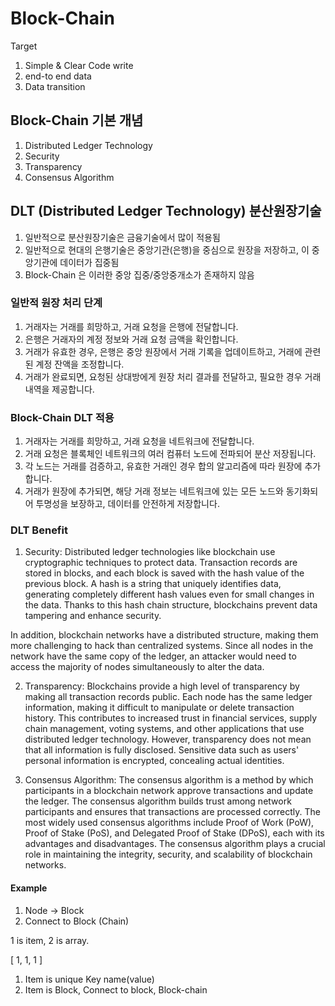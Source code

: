 # Block-Chain

Target

1. Simple & Clear Code write
2. end-to end data
3. Data transition

## Block-Chain 기본 개념

1. Distributed Ledger Technology
2. Security
3. Transparency
4. Consensus Algorithm

## DLT (Distributed Ledger Technology) 분산원장기술

1. 일반적으로 분산원장기술은 금융기술에서 많이 적용됨
2. 일반적으로 현대의 은행기술은 중앙기관(은행)을 중심으로 원장을 저장하고, 이 중앙기관에 데이터가 집중됨
3. Block-Chain 은 이러한 중앙 집중/중앙중개소가 존재하지 않음

### 일반적 원장 처리 단계

1. 거래자는 거래를 희망하고, 거래 요청을 은행에 전달합니다.
2. 은행은 거래자의 계정 정보와 거래 요청 금액을 확인합니다.
3. 거래가 유효한 경우, 은행은 중앙 원장에서 거래 기록을 업데이트하고, 거래에 관련된 계정 잔액을 조정합니다.
4. 거래가 완료되면, 요청된 상대방에게 원장 처리 결과를 전달하고, 필요한 경우 거래 내역을 제공합니다.

### Block-Chain DLT 적용

1. 거래자는 거래를 희망하고, 거래 요청을 네트워크에 전달합니다.
2. 거래 요청은 블록체인 네트워크의 여러 컴퓨터 노드에 전파되어 분산 저장됩니다.
3. 각 노드는 거래를 검증하고, 유효한 거래인 경우 합의 알고리즘에 따라 원장에 추가합니다.
4. 거래가 원장에 추가되면, 해당 거래 정보는 네트워크에 있는 모든 노드와 동기화되어 투명성을 보장하고, 데이터를 안전하게 저장합니다.

### DLT Benefit

1. Security: Distributed ledger technologies like blockchain use cryptographic techniques to protect data. Transaction records are stored in blocks, and each block is saved with the hash value of the previous block. A hash is a string that uniquely identifies data, generating completely different hash values even for small changes in the data. Thanks to this hash chain structure, blockchains prevent data tampering and enhance security.

In addition, blockchain networks have a distributed structure, making them more challenging to hack than centralized systems. Since all nodes in the network have the same copy of the ledger, an attacker would need to access the majority of nodes simultaneously to alter the data.

2. Transparency: Blockchains provide a high level of transparency by making all transaction records public. Each node has the same ledger information, making it difficult to manipulate or delete transaction history. This contributes to increased trust in financial services, supply chain management, voting systems, and other applications that use distributed ledger technology. However, transparency does not mean that all information is fully disclosed. Sensitive data such as users' personal information is encrypted, concealing actual identities.

3. Consensus Algorithm: The consensus algorithm is a method by which participants in a blockchain network approve transactions and update the ledger. The consensus algorithm builds trust among network participants and ensures that transactions are processed correctly. The most widely used consensus algorithms include Proof of Work (PoW), Proof of Stake (PoS), and Delegated Proof of Stake (DPoS), each with its advantages and disadvantages. The consensus algorithm plays a crucial role in maintaining the integrity, security, and scalability of blockchain networks.

#### Example

1. Node -> Block
2. Connect to Block (Chain)

1 is item, 2 is array.

[ 1, 1, 1 ]

1. Item is unique Key name(value)
2. Item is Block, Connect to block, Block-chain
